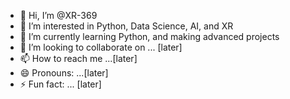 - 👋 Hi, I’m @XR-369
- 👀 I’m interested in Python, Data Science, AI, and XR
- 🌱 I’m currently learning Python, and making advanced projects
- 💞️ I’m looking to collaborate on ... [later]
- 📫 How to reach me ...[later]
- 😄 Pronouns: ...[later]
- ⚡ Fun fact: ... [later]

<!---
XR-369/XR-369 is a ✨ special ✨ repository because its `README.md` (this file) appears on your GitHub profile.
You can click the Preview link to take a look at your changes.
--->

